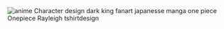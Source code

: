 <div class="ImageElement-root-kir ImageElement-loaded-icR"><img src="https://mir-s3-cdn-cf.behance.net/project_modules/1400/4fe18a124426597.6103a3c162f04.jpg" srcset="https://mir-s3-cdn-cf.behance.net/project_modules/disp/4fe18a124426597.6103a3c162f04.jpg 600w, https://mir-s3-cdn-cf.behance.net/project_modules/max_1200/4fe18a124426597.6103a3c162f04.jpg 1200w, https://mir-s3-cdn-cf.behance.net/project_modules/1400_opt_1/4fe18a124426597.6103a3c162f04.jpg 1400w, https://mir-s3-cdn-cf.behance.net/project_modules/fs/4fe18a124426597.6103a3c162f04.jpg 1400w" sizes="(max-width: 1400px) 100vw, 1400px" alt="anime Character design  dark king fanart japanesse manga one piece Onepiece Rayleigh tshirtdesign" loading="lazy" class="ImageElement-image-SRv ImageElement-blockPointerEvents-Rkg"><!----></div>
